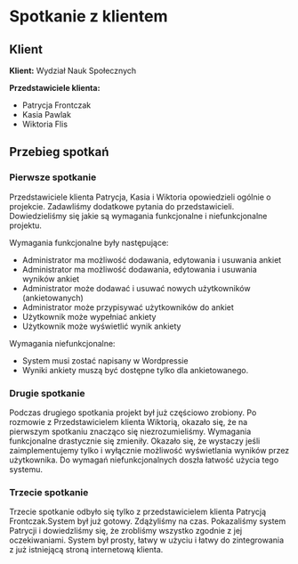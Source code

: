 # Spotkanie z klientem

## Klient
__Klient:__ Wydział Nauk Społecznych

__Przedstawiciele klienta:__
* Patrycja Frontczak
* Kasia Pawlak
* Wiktoria Flis

## Przebieg spotkań

### Pierwsze spotkanie
Przedstawiciele klienta Patrycja, Kasia i Wiktoria opowiedzieli ogólnie o projekcie.
Zadawliśmy dodatkowe pytania do przedstawicieli. Dowiedzieliśmy się jakie są wymagania funkcjonalne i niefunkcjonalne projektu.


Wymagania funkcjonalne były następujące:
* Administrator ma możliwość dodawania, edytowania i usuwania ankiet
* Administrator ma możliwość dodawania, edytowania i usuwania wyników ankiet
* Administrator może dodawać i usuwać nowych użytkowników (ankietowanych)
* Administrator może przypisywać użytkowników do ankiet
* Użytkownik może wypełniać ankiety
* Użytkownik może wyświetlić wynik ankiety


Wymagania niefunkcjonalne:
* System musi zostać napisany w Wordpressie
* Wyniki ankiety muszą być dostępne tylko dla ankietowanego.


### Drugie spotkanie
Podczas drugiego spotkania projekt był już częściowo zrobiony. Po rozmowie z Przedstawicielem klienta Wiktorią, okazało się, że na pierwszym spotkaniu znacząco się niezrozumieliśmy. Wymagania funkcjonalne drastycznie się zmieniły.
Okazało się, że wystaczy jeśli zaimplementujemy tylko i wyłącznie możliwość wyświetlania wyników przez użytkownika.
Do wymagań niefunkcjonalnych doszła łatwość użycia tego systemu.

### Trzecie spotkanie
Trzecie spotkanie odbyło się tylko z przedstawicielem klienta Patrycją Frontczak.System był już gotowy. Zdążyliśmy na czas. Pokazaliśmy system Patrycji i dowiedzliśmy się, że zrobliśmy wszystko zgodnie z jej oczekiwaniami. System był prosty, łatwy w użyciu i łatwy do zintegrowania z już istniejącą stroną internetową klienta.

